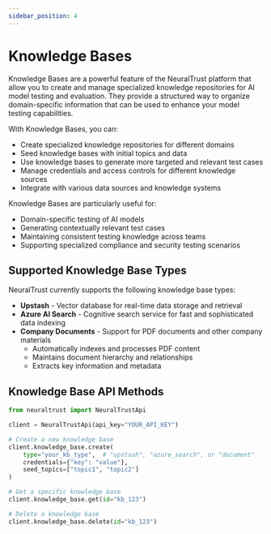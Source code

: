 ```yaml
---
sidebar_position: 4
---
```


# Knowledge Bases

Knowledge Bases are a powerful feature of the NeuralTrust platform that allow you to create and manage specialized knowledge repositories for AI model testing and evaluation. They provide a structured way to organize domain-specific information that can be used to enhance your model testing capabilities.

With Knowledge Bases, you can:

- Create specialized knowledge repositories for different domains
- Seed knowledge bases with initial topics and data
- Use knowledge bases to generate more targeted and relevant test cases
- Manage credentials and access controls for different knowledge sources
- Integrate with various data sources and knowledge systems

Knowledge Bases are particularly useful for:

- Domain-specific testing of AI models
- Generating contextually relevant test cases
- Maintaining consistent testing knowledge across teams
- Supporting specialized compliance and security testing scenarios

## Supported Knowledge Base Types

NeuralTrust currently supports the following knowledge base types:

- **Upstash** - Vector database for real-time data storage and retrieval
- **Azure AI Search** - Cognitive search service for fast and sophisticated data indexing
- **Company Documents** - Support for PDF documents and other company materials
  - Automatically indexes and processes PDF content
  - Maintains document hierarchy and relationships
  - Extracts key information and metadata

## Knowledge Base API Methods

```python
from neuraltrust import NeuralTrustApi

client = NeuralTrustApi(api_key="YOUR_API_KEY")

# Create a new knowledge base
client.knowledge_base.create(
    type="your_kb_type",  # "upstash", "azure_search", or "document"
    credentials={"key": "value"},
    seed_topics=["topic1", "topic2"]
)

# Get a specific knowledge base
client.knowledge_base.get(id="kb_123")

# Delete a knowledge base
client.knowledge_base.delete(id="kb_123")
```
